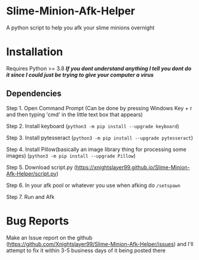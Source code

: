 # Slime-Minion-Afk-Helper
A python script to help you afk your slime minions overnight

# Installation
Requires Python >= 3.8
***If you dont understand anything I tell you dont do it since I could just be trying to give your computer a virus***
## Dependencies
Step 1. Open Command Prompt (Can be done by pressing Windows Key + r and then typing 'cmd' in the little text box that appears)

Step 2. Install keyboard (`python3 -m pip install --upgrade keyboard`)

Step 3. Install pytesseract (`python3 -m pip install --upgrade pytesseract`)

Step 4. Install Pillow(basically an image library thing for processing some images) (`python3 -m pip install --upgrade Pillow`)

Step 5. Download script.py (https://xnightslayer99.github.io/Slime-Minion-Afk-Helper/script.py)

Step 6. In your afk pool or whatever you use when afking do `/setspawn`

Step 7. Run and Afk

# Bug Reports
Make an Issue report on the github (https://github.com/Xnightslayer99/Slime-Minion-Afk-Helper/issues) and I'll attempt to fix it within 3-5 business days of it being posted there